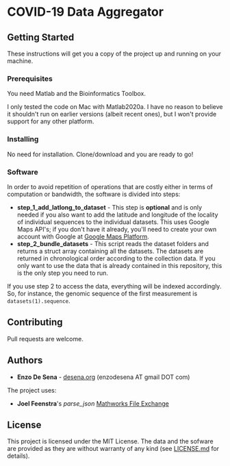 # COVID-19 Data Aggregator


## Getting Started

These instructions will get you a copy of the project up and running on your  machine.

### Prerequisites

You need Matlab and the Bioinformatics Toolbox.

I only tested the code on Mac with Matlab2020a. I have no reason to believe it shouldn't run on earlier versions (albeit recent ones), but I won't provide support for any other platform.


### Installing

No need for installation. Clone/download and you are ready to go!


### Software

In order to avoid repetition of operations that are costly either in terms of computation or bandwidth, the software is divided into steps:

* **step_1_add_latlong_to_dataset** - This step is **optional** and is only needed if you also want to add the latitude and longitude of the locality of individual sequences to the individual datasets. This uses Google Maps API's; if you don't have it already, you'll need to create your own account with Google at [Google Maps Platform](https://cloud.google.com/maps/official).
* **step_2_bundle_datasets** - This script reads the dataset folders and returns a struct array containing all the datasets. The datasets are returned in chronological order according to the collection data. If you only want to use the data that is already contained in this repository, this is the only step you need to run.


If you use step 2 to access the data, everything will be indexed accordingly. So, for instance, the genomic sequence of the first measurement is `datasets(1).sequence`.

## Contributing

Pull requests are welcome.

## Authors

* **Enzo De Sena** - [desena.org](https://www.desena.org) (enzodesena AT gmail DOT com)

The project uses:
* **Joel Feenstra**'s *parse_json* [Mathworks File Exchange](https://mathworks.com/matlabcentral/fileexchange/20565-json-parser)


## License

This project is licensed under the MIT License. The data and the sofware are provided as they are without warranty of any kind (see [LICENSE.md](LICENSE.md) for details).
